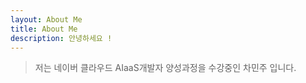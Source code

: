 ```yaml
---
layout: About Me
title: About Me
description: 안녕하세요 !
---
```


>저는 네이버 클라우드 AIaaS개발자 양성과정을 수강중인 차민주 입니다.


